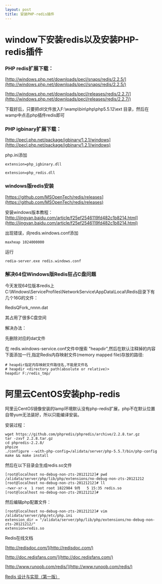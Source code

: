 ```yaml
---
layout: post
title: 安装PHP-redis插件
---
```


# window下安装redis以及安装PHP-redis插件

### PHP redis扩展下载： ###
[http://windows.php.net/downloads/pecl/snaps/redis/2.2.5/](http://windows.php.net/downloads/pecl/snaps/redis/2.2.5/)

[http://windows.php.net/downloads/pecl/releases/redis/2.2.7/](http://windows.php.net/downloads/pecl/releases/redis/2.2.7/)

下载好后，只要把dll文件放入F:\wamp\bin\php\php5.5.12\ext 目录，然后在wamp中点击php插件redis即可


### PHP igbinary扩展下载： ###
[http://pecl.php.net/package/igbinary/1.2.1/windows](http://pecl.php.net/package/igbinary/1.2.1/windows)

php.ini添加

    extension=php_igbinary.dll
    
    extension=php_redis.dll


### windows版redis安装 ###
[https://github.com/MSOpenTech/redis/releases](https://github.com/MSOpenTech/redis/releases)

安装windows版本教程：
[http://jingyan.baidu.com/article/f25ef2546119fd482c1b8214.html](http://jingyan.baidu.com/article/f25ef2546119fd482c1b8214.html)


出现错误，向redis.windows.conf添加

    maxheap 1024000000

运行

    redia-server.exe redis.windows.conf

### 解决64位Windows版Redis狂占C盘问题

今天发现64位版本redis上 C:\Windows\ServiceProfiles\NetworkService\AppData\Local\Redis目录下有几个16G的文件：

RedisQFork_nnnn.dat

其占用了很多C盘空间

解决办法：

先删除对应的dat文件

在 redis.windows-service.conf文件中搜索 "heapdir",然后在默认注释掉的内容下面添加一行,指定Redis内存映射文件(memory mapped file)存放的路径: 

	# heapdir指定内存映射文件路径名,不能是文件名
	# heapdir <directory path(absolute or relative)>
	heapdir F:/redis_tmp/


# 阿里云CentOS安装php-redis

阿里云CentOS镜像安装的lamp环境默认没有php-redis扩展，php不在默认位置自带yum无法装好，所以只能编译安装。

安装过程：

	wget https://github.com/phpredis/phpredis/archive/2.2.8.tar.gz
	tar -zxvf 2.2.8.tar.gz 
	cd phpredis-2.2.8/
	phpize 
	./configure --with-php-config=/alidata/server/php-5.5.7/bin/php-config
	make && make install

然后在以下目录会生成redis.so文件

	[root@localhost no-debug-non-zts-20121212]# pwd
	/alidata/server/php/lib/php/extensions/no-debug-non-zts-20121212
	[root@localhost no-debug-non-zts-20121212]# ll
	-rwxr-xr-x  1 root root 1822984 9月   5 15:35 redis.so
	[root@localhost no-debug-non-zts-20121212]# 

然后编辑php配置文件：

	[root@localhost no-debug-non-zts-20121212]# vim /alidata/server/php/etc/php.ini
	extension_dir = "/alidata/server/php/lib/php/extensions/no-debug-non-zts-20121212/"
	extension=redis.so



Redis在线文档

[http://redisdoc.com/](http://redisdoc.com/)

[http://doc.redisfans.com/](http://doc.redisfans.com/)

[http://www.runoob.com/redis/](http://www.runoob.com/redis/)

[Redis 设计与实现（第一版）](http://redisbook.readthedocs.org/en/latest/index.html)
